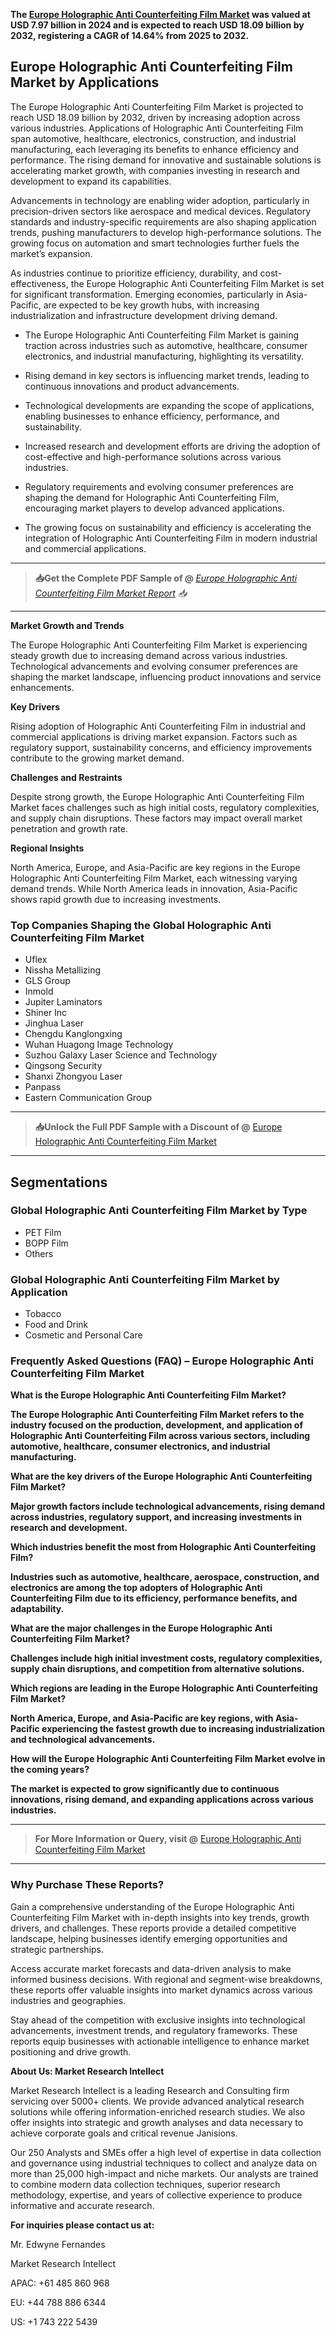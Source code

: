 <p><strong>The <a href="https://www.marketresearchintellect.com/download-sample/?rid=1054307&amp;utm_source=Pulse-April-Europe&amp;utm_medium=852">Europe Holographic Anti Counterfeiting Film Market</a> was valued at USD 7.97 billion in 2024 and is expected to reach USD 18.09 billion by 2032, registering a CAGR of 14.64% from 2025 to 2032.</strong></p><h2>Europe Holographic Anti Counterfeiting Film Market by Applications&nbsp;</h2><p><p>The Europe Holographic Anti Counterfeiting Film Market is projected to reach USD 18.09 billion by 2032, driven by increasing adoption across various industries. Applications of Holographic Anti Counterfeiting Film span automotive, healthcare, electronics, construction, and industrial manufacturing, each leveraging its benefits to enhance efficiency and performance. The rising demand for innovative and sustainable solutions is accelerating market growth, with companies investing in research and development to expand its capabilities.</p><p>Advancements in technology are enabling wider adoption, particularly in precision-driven sectors like aerospace and medical devices. Regulatory standards and industry-specific requirements are also shaping application trends, pushing manufacturers to develop high-performance solutions. The growing focus on automation and smart technologies further fuels the market&rsquo;s expansion.</p><p>As industries continue to prioritize efficiency, durability, and cost-effectiveness, the Europe Holographic Anti Counterfeiting Film Market is set for significant transformation. Emerging economies, particularly in Asia-Pacific, are expected to be key growth hubs, with increasing industrialization and infrastructure development driving demand.</p></p><ul><li><p>The Europe Holographic Anti Counterfeiting Film Market is gaining traction across industries such as automotive, healthcare, consumer electronics, and industrial manufacturing, highlighting its versatility.</p></li><li><p>Rising demand in key sectors is influencing market trends, leading to continuous innovations and product advancements.</p></li><li><p>Technological developments are expanding the scope of applications, enabling businesses to enhance efficiency, performance, and sustainability.</p></li><li><p>Increased research and development efforts are driving the adoption of cost-effective and high-performance solutions across various industries.</p></li><li><p>Regulatory requirements and evolving consumer preferences are shaping the demand for Holographic Anti Counterfeiting Film, encouraging market players to develop advanced applications.</p></li><li><p>The growing focus on sustainability and efficiency is accelerating the integration of Holographic Anti Counterfeiting Film in modern industrial and commercial applications.</p></li></ul><hr /><blockquote><p><strong><span class="font-[700]">📥Get the Complete PDF Sample of @ </span></strong><em><span class="font-[700]"><a href="https://www.marketresearchintellect.com/download-sample/?rid=1054307&amp;utm_source=Pulse-April-Europe&amp;utm_medium=852" target="_blank" data-tracking-control-name="article-ssr-frontend-pulse_little-text-block" data-tracking-will-navigate="" data-test-link="">Europe Holographic Anti Counterfeiting Film Market Report</a>&nbsp;📥</span></em></p></blockquote><hr /><p class="" data-start="77" data-end="360"><strong data-start="77" data-end="105">Market Growth and Trends</strong></p><p class="" data-start="77" data-end="360">The Europe Holographic Anti Counterfeiting Film Market is experiencing steady growth due to increasing demand across various industries. Technological advancements and evolving consumer preferences are shaping the market landscape, influencing product innovations and service enhancements.</p><p class="" data-start="362" data-end="606"><strong data-start="362" data-end="377">Key Drivers</strong></p><p class="" data-start="362" data-end="606">Rising adoption of Holographic Anti Counterfeiting Film in industrial and commercial applications is driving market expansion. Factors such as regulatory support, sustainability concerns, and efficiency improvements contribute to the growing market demand.</p><p class="" data-start="608" data-end="849"><strong data-start="608" data-end="637">Challenges and Restraints</strong></p><p class="" data-start="608" data-end="849">Despite strong growth, the Europe Holographic Anti Counterfeiting Film Market faces challenges such as high initial costs, regulatory complexities, and supply chain disruptions. These factors may impact overall market penetration and growth rate.</p><p class="" data-start="851" data-end="1095"><strong data-start="851" data-end="872">Regional Insights</strong></p><p class="" data-start="851" data-end="1095">North America, Europe, and Asia-Pacific are key regions in the Europe Holographic Anti Counterfeiting Film Market, each witnessing varying demand trends. While North America leads in innovation, Asia-Pacific shows rapid growth due to increasing investments.</p><p><h3>Top Companies Shaping the Global Holographic Anti Counterfeiting Film Market </h3><ul><li>Uflex</li><li>Nissha Metallizing</li><li>GLS Group</li><li>Inmold</li><li>Jupiter Laminators</li><li>Shiner Inc</li><li>Jinghua Laser</li><li>Chengdu Kanglongxing</li><li>Wuhan Huagong Image Technology</li><li>Suzhou Galaxy Laser Science and Technology</li><li>Qingsong Security</li><li>Shanxi Zhongyou Laser</li><li>Panpass</li><li>Eastern Communication Group</li></ul></p><hr /><blockquote><p><strong>📥Unlock the Full PDF Sample with a Discount of @</strong> <a href="https://www.marketresearchintellect.com/ask-for-discount/?rid=1054307&amp;utm_source=Pulse-April-Europe&amp;utm_medium=852">Europe Holographic Anti Counterfeiting Film Market</a></p></blockquote><hr /><p><h2>Segmentations</h2><h3>Global Holographic Anti Counterfeiting Film Market by Type</h3><ul><li>PET Film</li><li>BOPP Film</li><li>Others</li></ul><h3>Global Holographic Anti Counterfeiting Film Market by Application</h3><ul><li>Tobacco</li><li>Food and Drink</li><li>Cosmetic and Personal Care</li></ul></p><h3><strong>Frequently Asked Questions (FAQ) &ndash; Europe Holographic Anti Counterfeiting Film Market</strong></h3><p><strong>What is the Europe Holographic Anti Counterfeiting Film Market?</strong></p><p><strong>The Europe Holographic Anti Counterfeiting Film Market refers to the industry focused on the production, development, and application of Holographic Anti Counterfeiting Film across various sectors, including automotive, healthcare, consumer electronics, and industrial manufacturing.</strong></p><p><strong>What are the key drivers of the Europe Holographic Anti Counterfeiting Film Market?</strong></p><p><strong>Major growth factors include technological advancements, rising demand across industries, regulatory support, and increasing investments in research and development.</strong></p><p><strong>Which industries benefit the most from Holographic Anti Counterfeiting Film?</strong></p><p><strong>Industries such as automotive, healthcare, aerospace, construction, and electronics are among the top adopters of Holographic Anti Counterfeiting Film due to its efficiency, performance benefits, and adaptability.</strong></p><p><strong>What are the major challenges in the Europe Holographic Anti Counterfeiting Film Market?</strong></p><p><strong>Challenges include high initial investment costs, regulatory complexities, supply chain disruptions, and competition from alternative solutions.</strong></p><p><strong>Which regions are leading in the Europe Holographic Anti Counterfeiting Film Market?</strong></p><p><strong>North America, Europe, and Asia-Pacific are key regions, with Asia-Pacific experiencing the fastest growth due to increasing industrialization and technological advancements.</strong></p><p><strong>How will the Europe Holographic Anti Counterfeiting Film Market evolve in the coming years?</strong></p><p><strong>The market is expected to grow significantly due to continuous innovations, rising demand, and expanding applications across various industries.</strong></p><hr /><blockquote><p><span class="font-[700]"><strong>For More Information or Query, visit&nbsp;@</strong>&nbsp;</span><span class="font-[700]"><a href="https://www.marketresearchintellect.com/product/holographic-anti-counterfeiting-film-market/?utm_source=Linkedin&utm_medium=852" target="_blank" data-tracking-control-name="article-ssr-frontend-pulse_little-text-block" data-tracking-will-navigate="" data-test-link="">Europe Holographic Anti Counterfeiting Film Market</a></span></p></blockquote><hr /><h3><strong data-start="0" data-end="31">Why Purchase These Reports?</strong></h3><p class="" data-start="35" data-end="297">Gain a comprehensive understanding of the Europe Holographic Anti Counterfeiting Film Market with in-depth insights into key trends, growth drivers, and challenges. These reports provide a detailed competitive landscape, helping businesses identify emerging opportunities and strategic partnerships.</p><p class="" data-start="299" data-end="540">Access accurate market forecasts and data-driven analysis to make informed business decisions. With regional and segment-wise breakdowns, these reports offer valuable insights into market dynamics across various industries and geographies.</p><p class="" data-start="542" data-end="784">Stay ahead of the competition with exclusive insights into technological advancements, investment trends, and regulatory frameworks. These reports equip businesses with actionable intelligence to enhance market positioning and drive growth.</p><p><strong><span class="font-[700]">About Us: Market Research Intellect</span></strong></p><p><span class="">Market Research Intellect is a leading Research and Consulting firm servicing over 5000+ clients. We provide advanced analytical research solutions while offering information-enriched research studies.&nbsp;</span>We also offer insights into strategic and growth analyses and data necessary to achieve corporate goals and critical revenue Janisions.</p><p><span class="">Our 250 Analysts and SMEs offer a high level of expertise in data collection and governance using industrial techniques to collect and analyze data on more than 25,000 high-impact and niche markets. Our analysts are trained to combine modern data collection techniques, superior research methodology, expertise, and years of collective experience to produce informative and accurate research.</span></p><p><strong>For inquiries please contact us at:</strong></p><p>Mr. Edwyne Fernandes</p><p>Market Research Intellect</p><p>APAC: +61 485 860 968</p><p>EU: +44 788 886 6344</p><p>US: +1 743 222 5439</p>